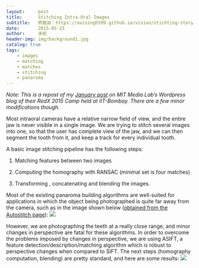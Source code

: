 ```yaml
---
layout:     post
title:      Stitching Intra-Oral Images
subtitle:   转载自：https://avisingh599.github.io/vision/stichting-story/
date:       2015-05-23
author:     未知
header-img: img/background1.jpg
catalog: true
tags:
    - images
    - matching
    - matches
    - stitching
    - panaroma
---
```


*Note: This is a repost of my [January post](https://mitredxcampjan2015.wordpress.com/2015/01/28/dental-imaging-project-the-stitching-story) on MIT Media Lab’s Wordpress blog of their RedX 2015 Camp held at IIT-Bombay. There are a few minor modifications though.*

Most intraoral cameras have a relative narrow field of view, and the entire jaw is never visible in a single image. We are trying to stitch several images into one, so that the user has complete view of the jaw, and we can then segment the tooth from it, and keep a track for every individual tooth.

A basic image stitching pipeline has the following steps:

1. Matching features between two images

1. Computing the homography with RANSAC (minimal set is four matches)

1. Transforming , concatenating and blending the images.


Most of the existing panaroma building algorithms are well-suited for applications in which the object being photographed is quite far away from the camera, such as in the image shown below ([obtained from the Autostitch page](http://www.cs.bath.ac.uk/brown/autostitch/autostitch.html)):
![](https://avisingh599.github.io/images/dental/panaroma.png)


However, we are photographing the teeth at a really close range, and minor changes in perspective are fatal for these algorithms. In order to overcome the problems imposed by changes in perspective, we are using ASIFT, a feature detection/description/matching algorithm which is robust to perspective changes when compared to SIFT. The next steps (homography computation, blending) are pretty standard, and here are some results:
![](https://avisingh599.github.io/images/dental/stitched.png)

